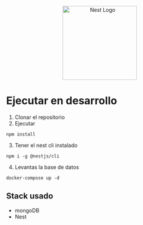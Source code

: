 <p align="center">
  <a href="http://nestjs.com/" target="blank"><img src="https://nestjs.com/img/logo-small.svg" width="200" alt="Nest Logo" /></a>
</p>

# Ejecutar en desarrollo

1. Clonar el repositorio
2. Ejecutar
```
npm install
```
3. Tener el nest cli instalado
```
npm i -g @nestjs/cli
```

4. Levantas la base de datos
```
docker-compose up -d
```

## Stack usado
* mongoDB
* Nest